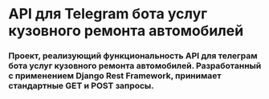 # API для Telegram бота услуг кузовного ремонта автомобилей

### Проект, реализующий функциональность API для телеграм бота услуг кузовного ремонта автомобилей. Разработанный с применением Django Rest Framework, принимает стандартные GET и POST запросы.
